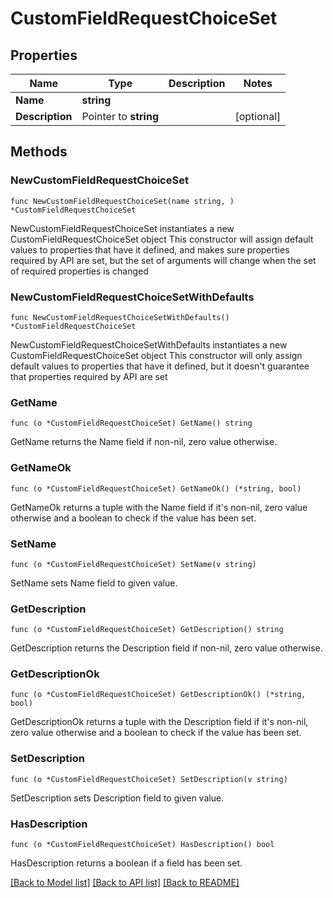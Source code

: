 # CustomFieldRequestChoiceSet

## Properties

Name | Type | Description | Notes
------------ | ------------- | ------------- | -------------
**Name** | **string** |  | 
**Description** | Pointer to **string** |  | [optional] 

## Methods

### NewCustomFieldRequestChoiceSet

`func NewCustomFieldRequestChoiceSet(name string, ) *CustomFieldRequestChoiceSet`

NewCustomFieldRequestChoiceSet instantiates a new CustomFieldRequestChoiceSet object
This constructor will assign default values to properties that have it defined,
and makes sure properties required by API are set, but the set of arguments
will change when the set of required properties is changed

### NewCustomFieldRequestChoiceSetWithDefaults

`func NewCustomFieldRequestChoiceSetWithDefaults() *CustomFieldRequestChoiceSet`

NewCustomFieldRequestChoiceSetWithDefaults instantiates a new CustomFieldRequestChoiceSet object
This constructor will only assign default values to properties that have it defined,
but it doesn't guarantee that properties required by API are set

### GetName

`func (o *CustomFieldRequestChoiceSet) GetName() string`

GetName returns the Name field if non-nil, zero value otherwise.

### GetNameOk

`func (o *CustomFieldRequestChoiceSet) GetNameOk() (*string, bool)`

GetNameOk returns a tuple with the Name field if it's non-nil, zero value otherwise
and a boolean to check if the value has been set.

### SetName

`func (o *CustomFieldRequestChoiceSet) SetName(v string)`

SetName sets Name field to given value.


### GetDescription

`func (o *CustomFieldRequestChoiceSet) GetDescription() string`

GetDescription returns the Description field if non-nil, zero value otherwise.

### GetDescriptionOk

`func (o *CustomFieldRequestChoiceSet) GetDescriptionOk() (*string, bool)`

GetDescriptionOk returns a tuple with the Description field if it's non-nil, zero value otherwise
and a boolean to check if the value has been set.

### SetDescription

`func (o *CustomFieldRequestChoiceSet) SetDescription(v string)`

SetDescription sets Description field to given value.

### HasDescription

`func (o *CustomFieldRequestChoiceSet) HasDescription() bool`

HasDescription returns a boolean if a field has been set.


[[Back to Model list]](../README.md#documentation-for-models) [[Back to API list]](../README.md#documentation-for-api-endpoints) [[Back to README]](../README.md)


